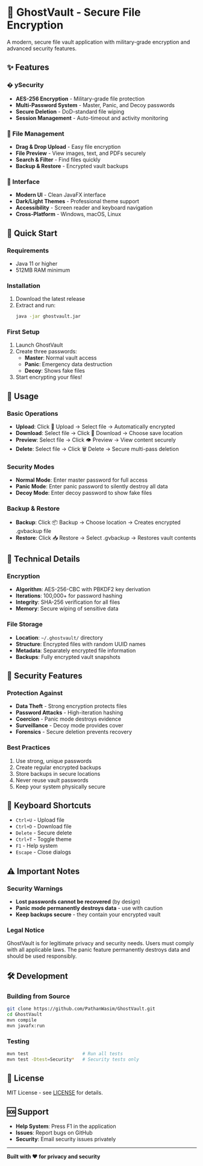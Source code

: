 # 🔐 GhostVault - Secure File Encryption

A modern, secure file vault application with military-grade encryption and advanced security features.

## ✨ Features

### �️ ySecurity
- **AES-256 Encryption** - Military-grade file protection
- **Multi-Password System** - Master, Panic, and Decoy passwords
- **Secure Deletion** - DoD-standard file wiping
- **Session Management** - Auto-timeout and activity monitoring

### 📁 File Management
- **Drag & Drop Upload** - Easy file encryption
- **File Preview** - View images, text, and PDFs securely
- **Search & Filter** - Find files quickly
- **Backup & Restore** - Encrypted vault backups

### 🎨 Interface
- **Modern UI** - Clean JavaFX interface
- **Dark/Light Themes** - Professional theme support
- **Accessibility** - Screen reader and keyboard navigation
- **Cross-Platform** - Windows, macOS, Linux

## 🚀 Quick Start

### Requirements
- Java 11 or higher
- 512MB RAM minimum

### Installation
1. Download the latest release
2. Extract and run:
   ```bash
   java -jar ghostvault.jar
   ```

### First Setup
1. Launch GhostVault
2. Create three passwords:
   - **Master**: Normal vault access
   - **Panic**: Emergency data destruction
   - **Decoy**: Shows fake files
3. Start encrypting your files!

## 📖 Usage

### Basic Operations
- **Upload**: Click 📁 Upload → Select file → Automatically encrypted
- **Download**: Select file → Click 💾 Download → Choose save location
- **Preview**: Select file → Click 👁️ Preview → View content securely
- **Delete**: Select file → Click 🗑️ Delete → Secure multi-pass deletion

### Security Modes
- **Normal Mode**: Enter master password for full access
- **Panic Mode**: Enter panic password to silently destroy all data
- **Decoy Mode**: Enter decoy password to show fake files

### Backup & Restore
- **Backup**: Click 📦 Backup → Choose location → Creates encrypted .gvbackup file
- **Restore**: Click 📥 Restore → Select .gvbackup → Restores vault contents

## 🔧 Technical Details

### Encryption
- **Algorithm**: AES-256-CBC with PBKDF2 key derivation
- **Iterations**: 100,000+ for password hashing
- **Integrity**: SHA-256 verification for all files
- **Memory**: Secure wiping of sensitive data

### File Storage
- **Location**: `~/.ghostvault/` directory
- **Structure**: Encrypted files with random UUID names
- **Metadata**: Separately encrypted file information
- **Backups**: Fully encrypted vault snapshots

## 🎯 Security Features

### Protection Against
- **Data Theft** - Strong encryption protects files
- **Password Attacks** - High-iteration hashing
- **Coercion** - Panic mode destroys evidence
- **Surveillance** - Decoy mode provides cover
- **Forensics** - Secure deletion prevents recovery

### Best Practices
1. Use strong, unique passwords
2. Create regular encrypted backups
3. Store backups in secure locations
4. Never reuse vault passwords
5. Keep your system physically secure

## 🔑 Keyboard Shortcuts

- `Ctrl+U` - Upload file
- `Ctrl+D` - Download file
- `Delete` - Secure delete
- `Ctrl+T` - Toggle theme
- `F1` - Help system
- `Escape` - Close dialogs

## ⚠️ Important Notes

### Security Warnings
- **Lost passwords cannot be recovered** (by design)
- **Panic mode permanently destroys data** - use with caution
- **Keep backups secure** - they contain your encrypted vault

### Legal Notice
GhostVault is for legitimate privacy and security needs. Users must comply with all applicable laws. The panic feature permanently destroys data and should be used responsibly.

## 🛠️ Development

### Building from Source
```bash
git clone https://github.com/PathanWasim/GhostVault.git
cd GhostVault
mvn compile
mvn javafx:run
```

### Testing
```bash
mvn test                    # Run all tests
mvn test -Dtest=Security*   # Security tests only
```

## 📄 License

MIT License - see [LICENSE](LICENSE) for details.

## 🆘 Support

- **Help System**: Press F1 in the application
- **Issues**: Report bugs on GitHub
- **Security**: Email security issues privately

---

**Built with ❤️ for privacy and security**